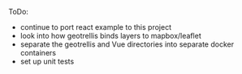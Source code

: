 ToDo:

- continue to port react example to this project
- look into how geotrellis binds layers to mapbox/leaflet
- separate the geotrellis and Vue directories into separate docker containers
- set up unit tests
